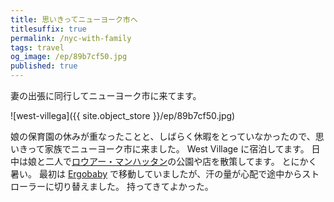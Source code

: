 ```yaml
---
title: 思いきってニューヨーク市へ
titlesuffix: true
permalink: /nyc-with-family
tags: travel
og_image: /ep/89b7cf50.jpg
published: true
---
```


妻の出張に同行してニューヨーク市に来てます。

![west-villega]({{ site.object_store }}/ep/89b7cf50.jpg)

娘の保育園の休みが重なったことと、しばらく休暇をとっていなかったので、思いきって家族でニューヨーク市に来ました。
West Village に宿泊してます。
日中は娘と二人で[ロウアー・マンハッタン](https://ja.wikipedia.org/wiki/%E3%83%AD%E3%82%A6%E3%82%A2%E3%83%BC%E3%83%BB%E3%83%9E%E3%83%B3%E3%83%8F%E3%83%83%E3%82%BF%E3%83%B3)の公園や店を散策してます。
とにかく暑い。
最初は [Ergobaby](http://www.ergobaby.jp/about/) で移動していましたが、汗の量が心配で途中からストローラーに切り替えました。
持ってきてよかった。
